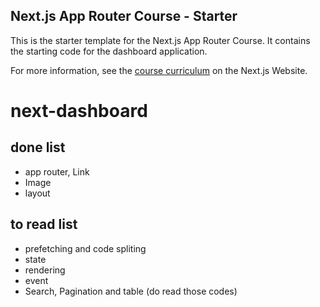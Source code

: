 ## Next.js App Router Course - Starter

This is the starter template for the Next.js App Router Course. It contains the starting code for the dashboard application.

For more information, see the [course curriculum](https://nextjs.org/learn) on the Next.js Website.


# next-dashboard
## done list
- app router, Link
- Image
- layout  
  
## to read list
- prefetching and code spliting
- state
- rendering
- event
- Search, Pagination and table (do read those codes)
  